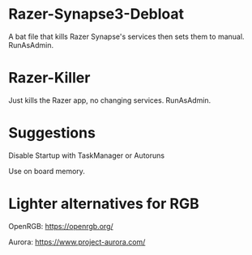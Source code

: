 # Razer-Synapse3-Debloat

A bat file that kills Razer Synapse's services then sets them to manual. RunAsAdmin.


# Razer-Killer

Just kills the Razer app, no changing services. RunAsAdmin.

# Suggestions

Disable Startup with TaskManager or Autoruns

Use on board memory.

# Lighter alternatives for RGB

OpenRGB: https://openrgb.org/

Aurora: https://www.project-aurora.com/
